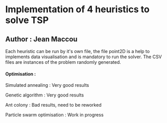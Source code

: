 # Implementation of 4 heuristics to solve TSP
## Author : Jean Maccou

Each heuristic can be run by it's own file, the file point2D is a help to implements data visualisation and is mandatory to run the solver.
The CSV files are instances of the problem randomly generated.

#### Optimisation :

Simulated annealing : Very good results

Genetic algorithm : Very good results

Ant colony : Bad results, need to be reworked

Particle swarm optimisation : Work in progress

